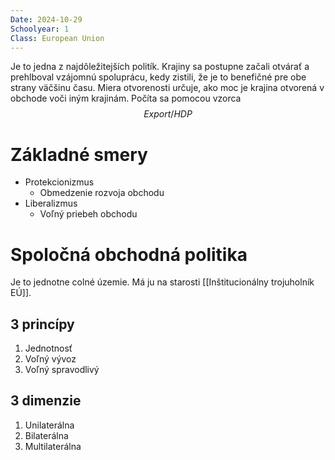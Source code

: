 ```yaml
---
Date: 2024-10-29
Schoolyear: 1
Class: European Union
---
```

Je to jedna z najdôležitejších politík. Krajiny sa postupne začali otvárať a prehlboval vzájomnú spoluprácu, kedy zistili, že je to benefičné pre obe strany väčšinu času.
Miera otvorenosti určuje, ako moc je krajina otvorená v obchode voči iným krajinám. Počíta sa pomocou vzorca $$Export/HDP$$
# Základné smery
- Protekcionizmus
	- Obmedzenie rozvoja obchodu
- Liberalizmus
	- Voľný priebeh obchodu
# Spoločná obchodná politika
Je to jednotne colné územie. Má ju na starosti [[Inštitucionálny trojuholník EÚ]].
## 3 princípy
1. Jednotnosť
2. Voľný vývoz
3. Voľný spravodlivý 
## 3 dimenzie
1. Unilaterálna
2. Bilaterálna
3. Multilaterálna